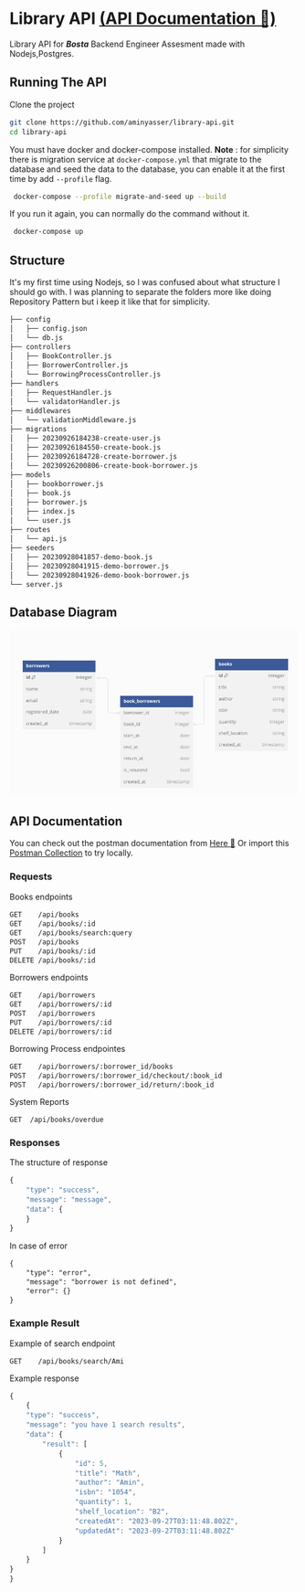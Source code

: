 # Library API [(API Documentation 🚀)](https://documenter.getpostman.com/view/19528493/2s9YJZ458y)
Library API for **_Bosta_** Backend Engineer Assesment made with Nodejs,Postgres.

## Running The API 

Clone the project

```bash
git clone https://github.com/aminyasser/library-api.git
cd library-api
```
You must have docker and docker-compose installed.
**Note**  : for simplicity there is migration service at ``docker-compose.yml`` that migrate to the database and seed the data to the database, you can enable it at the first time by add ``--profile`` flag.

```bash
 docker-compose --profile migrate-and-seed up --build 
```

If you run it again, you can normally do the command without it.
```bash
 docker-compose up 
```

## Structure
It's my first time using Nodejs, so I was confused about what structure I should go with.
I was planning to separate the folders more like doing Repository Pattern but i keep it like that for simplicity.

```
├── config
│   ├── config.json
│   └── db.js
├── controllers
│   ├── BookController.js
│   ├── BorrowerController.js
│   └── BorrowingProcessController.js
├── handlers
│   ├── RequestHandler.js
│   └── validatorHandler.js
├── middlewares
│   └── validationMiddleware.js
├── migrations
│   ├── 20230926184238-create-user.js
│   ├── 20230926184550-create-book.js
│   ├── 20230926184728-create-borrower.js
│   └── 20230926200806-create-book-borrower.js
├── models
│   ├── bookborrower.js
│   ├── book.js
│   ├── borrower.js
│   ├── index.js
│   └── user.js
├── routes
│   └── api.js
├── seeders
│   ├── 20230928041857-demo-book.js
│   ├── 20230928041915-demo-borrower.js
│   └── 20230928041926-demo-book-borrower.js
└── server.js

```
## Database Diagram
<img  alt="Database"   src="diagram.png" draggable="false" />

## API Documentation

You can check out the postman documentation from [Here 🚀](https://documenter.getpostman.com/view/19528493/2s9YJZ458y)
Or import this [Postman Collection](https://github.com/aminyasser/library-api/blob/main/Library-API.postman_collection.json) to try locally.

### Requests
Books endpoints
```http
GET    /api/books
GET    /api/books/:id
GET    /api/books/search:query
POST   /api/books
PUT    /api/books/:id
DELETE /api/books/:id
```

Borrowers endpoints
```http
GET    /api/borrowers
GET    /api/borrowers/:id
POST   /api/borrowers
PUT    /api/borrowers/:id
DELETE /api/borrowers/:id
```

Borrowing Process endpointes

```http
GET    /api/borrowers/:borrower_id/books
POST   /api/borrowers/:borrower_id/checkout/:book_id
POST   /api/borrowers/:borrower_id/return/:book_id
```

System Reports
```http
GET  /api/books/overdue
```

### Responses

The structure of response 
```javascript
{
    "type": "success",
    "message": "message",
    "data": {
    }
}
```
In case of error
```http
{
    "type": "error",
    "message": "borrower is not defined",
    "error": {}
}
```

### Example Result
Example of search endpoint
```http
GET    /api/books/search/Ami
```
Example response
```javascript
{
    {
    "type": "success",
    "message": "you have 1 search results",
    "data": {
        "result": [
            {
                "id": 5,
                "title": "Math",
                "author": "Amin",
                "isbn": "1054",
                "quantity": 1,
                "shelf_location": "B2",
                "createdAt": "2023-09-27T03:11:48.802Z",
                "updatedAt": "2023-09-27T03:11:48.802Z"
            }
        ]
    }
}
}
```
